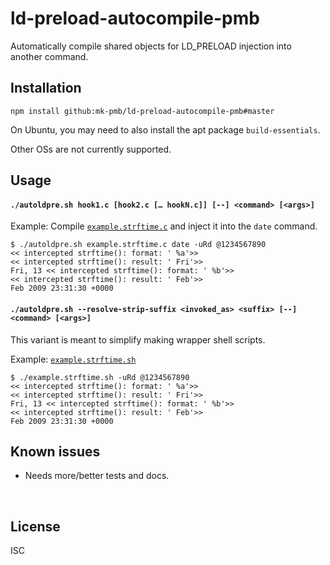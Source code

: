 ﻿
<!--#echo json="package.json" key="name" underline="=" -->
ld-preload-autocompile-pmb
==========================
<!--/#echo -->

<!--#echo json="package.json" key="description" -->
Automatically compile shared objects for LD_PRELOAD injection into another
command.
<!--/#echo -->



Installation
------------

`npm install github:mk-pmb/ld-preload-autocompile-pmb#master`

On Ubuntu, you may need to also install the apt package `build-essentials`.

Other OSs are not currently supported.



Usage
-----

#### `./autoldpre.sh hook1.c [hook2.c [… hookN.c]] [--] <command> [<args>]`

Example: Compile [`example.strftime.c`](example.strftime.c)
and inject it into the `date` command.

```text
$ ./autoldpre.sh example.strftime.c date -uRd @1234567890
<< intercepted strftime(): format: ' %a'>>
<< intercepted strftime(): result: ' Fri'>>
Fri, 13 << intercepted strftime(): format: ' %b'>>
<< intercepted strftime(): result: ' Feb'>>
Feb 2009 23:31:30 +0000
```



#### `./autoldpre.sh --resolve-strip-suffix <invoked_as> <suffix> [--] <command> [<args>]`

This variant is meant to simplify making wrapper shell scripts.

Example: [`example.strftime.sh`](example.strftime.sh)

```text
$ ./example.strftime.sh -uRd @1234567890
<< intercepted strftime(): format: ' %a'>>
<< intercepted strftime(): result: ' Fri'>>
Fri, 13 << intercepted strftime(): format: ' %b'>>
<< intercepted strftime(): result: ' Feb'>>
Feb 2009 23:31:30 +0000
```


<!--#toc stop="scan" -->



Known issues
------------

* Needs more/better tests and docs.




&nbsp;


License
-------
<!--#echo json="package.json" key=".license" -->
ISC
<!--/#echo -->
